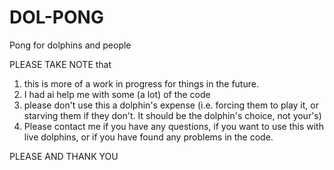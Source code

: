 # DOL-PONG
Pong for dolphins and people

PLEASE TAKE NOTE that

1. this is more of a work in progress for things in the future.
2. I had ai help me with some (a lot) of the code
3. please don't use this a dolphin's expense (i.e. forcing them to play it, or starving them if they don't. It should be the dolphin's choice, not your's)
4. Please contact me if you have any questions, if you want to use this with live dolphins, or if you have found any problems in the code.

PLEASE AND THANK YOU 
